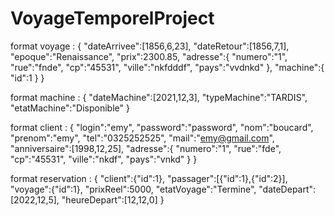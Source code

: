 # VoyageTemporelProject


format voyage : 
{
   "dateArrivee":[1856,6,23],
   "dateRetour":[1856,7,1],
   "epoque":"Renaissance",
   "prix":2300.85,
   "adresse":{
       "numero":"1",
       "rue":"fnde",
       "cp":"45531",
       "ville":"nkfdddf",
       "pays":"vvdnkd"
   },
   "machine":{
       "id":1
   }
}

format machine : 
{
       "dateMachine":[2021,12,3],
       "typeMachine":"TARDIS",
       "etatMachine":"Disponible"
   }

format client : 
{
   "login":"emy",
   "password":"password",
   "nom":"boucard",
   "prenom":"emy",
   "tel":"0325252525",
   "mail":"emy@gmail.com",
   "anniversaire":[1998,12,25],
   "adresse":{
       "numero":"1",
       "rue":"fde",
       "cp":"45531",
       "ville":"nkdf",
       "pays":"vnkd"
   }
}

format reservation :
{
   "client":{"id":1},
   "passager":[{"id":1},{"id":2}],
   "voyage":{"id":1},
   "prixReel":5000,
   "etatVoyage":"Termine",
   "dateDepart":[2022,12,5],
   "heureDepart":[12,12,0]
}
